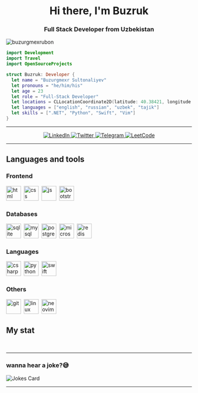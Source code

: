 <div id="header" align="center">
    <h1>Hi there, I'm  Buzruk </h1>
    <h3>Full Stack Developer from Uzbekistan</h3>
</div>


<p align="left"> <img src="https://komarev.com/ghpvc/?username=buzurgmexrubon&label=Profile%20views&color=0e75b6&style=flat" alt="buzurgmexrubon" /> </p>

```swift
import Development
import Travel
import OpenSourceProjects

struct Buzruk: Developer {
  let name = "Buzurgmexr Sultonaliyev"
  let pronouns = "he/him/his"
  let age = 23
  let role = "Full-Stack Developer"
  let locations = CLLocationCoordinate2D(latitude: 40.38421, longitude: 71.78432)
  let languages = ["english", "russian", "uzbek", "tajik"]
  let skills = [".NET", "Python", "Swift", "Vim"]
}
```
---

<div id="socials" align="center">
    <a href="https://www.linkedin.com/in/buzurgmexr-sultonaliyev-98240a28b/">
    <img src="https://img.shields.io/badge/LinkedIn-1d6fa4?style=for-the-badge&logo=linkedin&logoColor=white" alt="LinkedIn"/>
  </a>
  <a href="https://twitter.com/buzurgmexrubon">
    <img src="https://img.shields.io/badge/Twitter-4dabe8?style=for-the-badge&logo=twitter&logoColor=white" alt="Twitter"/>
  </a>
  <a href="https://t.me/buzurgmexr">
    <img src="https://img.shields.io/badge/Telegram-369ed7?style=for-the-badge&logo=telegram&logoColor=white" alt="Telegram"/>
  </a>
  <a href="https://leetcode.com/u/4ciB1Gz9f3/">
    <img src="https://img.shields.io/badge/LeetCode-f7a532?style=for-the-badge&logo=leetCode&logoColor=white" alt="LeetCode"/>
  </a>
</div>


---

## Languages and tools
### Frontend
<img src="https://cdn.jsdelivr.net/gh/devicons/devicon/icons/html5/html5-original.svg" title="html" width="40" height="40"/>&nbsp;
<img src="https://cdn.jsdelivr.net/gh/devicons/devicon/icons/css3/css3-original.svg" title="css" width="40" height="40"/>&nbsp;
<img src="https://cdn.jsdelivr.net/gh/devicons/devicon/icons/javascript/javascript-original.svg" title="js" width="40" height="40"/>&nbsp;
<img src="https://cdn.jsdelivr.net/gh/devicons/devicon/icons/bootstrap/bootstrap-plain.svg" title="bootstrap" width="40" height="40"/>&nbsp;          

### Databases
<img src="https://cdn.jsdelivr.net/gh/devicons/devicon@latest/icons/sqlite/sqlite-original.svg" title="sqlite" width="40" height="40" />&nbsp;
<img src="https://cdn.jsdelivr.net/gh/devicons/devicon@latest/icons/mysql/mysql-original-wordmark.svg" title="mysql" width="40" height="40" />&nbsp;
<img src="https://cdn.jsdelivr.net/gh/devicons/devicon@latest/icons/postgresql/postgresql-original-wordmark.svg" title="postgresql" width="40" height="40" />&nbsp;
<img src="https://cdn.jsdelivr.net/gh/devicons/devicon@latest/icons/microsoftsqlserver/microsoftsqlserver-original-wordmark.svg" title="microsoftsqlserver" width="40" height="40" />&nbsp;
<img src="https://cdn.jsdelivr.net/gh/devicons/devicon@latest/icons/redis/redis-original.svg" title="redis" width="40" height="40" />&nbsp;          

### Languages
<img src="https://cdn.jsdelivr.net/gh/devicons/devicon@latest/icons/csharp/csharp-original.svg" title="csharp" width="40" height="40" />&nbsp;
<img src="https://cdn.jsdelivr.net/gh/devicons/devicon@latest/icons/python/python-original.svg" title="python" width="40" height="40" />&nbsp;
<img src="https://cdn.jsdelivr.net/gh/devicons/devicon@latest/icons/swift/swift-original.svg" title="swift" width="40" height="40" />&nbsp;
                    
### Others
<img src="https://cdn.jsdelivr.net/gh/devicons/devicon/icons/git/git-plain.svg" title="git" width="40" height="40"/>&nbsp;
<img src="https://cdn.jsdelivr.net/gh/devicons/devicon@latest/icons/linux/linux-original.svg" title="linux" width="40" height="40" />&nbsp;
<img src="https://cdn.jsdelivr.net/gh/devicons/devicon@latest/icons/neovim/neovim-original.svg" title="neovim" width="40" height="40" />&nbsp;
                    
        
## My stat

<div id="stat" align="center">
    <img src="https://github-profile-summary-cards.vercel.app/api/cards/profile-details?username=buzurgmexrubon&theme=github_dark" alt=""/>
    <img src="https://github-profile-summary-cards.vercel.app/api/cards/most-commit-language?username=buzurgmexrubon&theme=github_dark" alt=""/>
     <img src="https://github-profile-summary-cards.vercel.app/api/cards/stats?username=buzurgmexrubon&theme=github_dark" alt=""/>
</div>

---

### wanna hear a joke?😅
![Jokes Card](https://readme-jokes.vercel.app/api)

---
